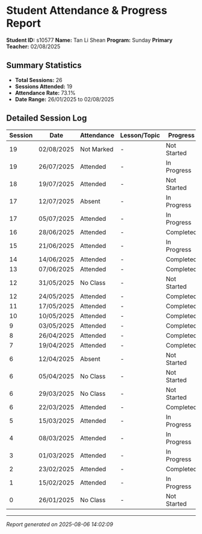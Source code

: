 # Student Attendance & Progress Report

**Student ID:** s10577
**Name:** Tan Li Shean
**Program:** Sunday
**Primary Teacher:** 02/08/2025

## Summary Statistics
- **Total Sessions:** 26
- **Sessions Attended:** 19
- **Attendance Rate:** 73.1%
- **Date Range:** 26/01/2025 to 02/08/2025

## Detailed Session Log

| Session | Date | Attendance | Lesson/Topic | Progress |
|---------|------|------------|--------------|----------|
| 19 | 02/08/2025 | Not Marked | - | Not Started |
| 19 | 26/07/2025 | Attended | - | In Progress |
| 18 | 19/07/2025 | Attended | - | Not Started |
| 17 | 12/07/2025 | Absent | - | In Progress |
| 17 | 05/07/2025 | Attended | - | In Progress |
| 16 | 28/06/2025 | Attended | - | Completed |
| 15 | 21/06/2025 | Attended | - | In Progress |
| 14 | 14/06/2025 | Attended | - | Completed |
| 13 | 07/06/2025 | Attended | - | Completed |
| 12 | 31/05/2025 | No Class | - | Not Started |
| 12 | 24/05/2025 | Attended | - | Completed |
| 11 | 17/05/2025 | Attended | - | Completed |
| 10 | 10/05/2025 | Attended | - | Completed |
| 9 | 03/05/2025 | Attended | - | Completed |
| 8 | 26/04/2025 | Attended | - | Completed |
| 7 | 19/04/2025 | Attended | - | Completed |
| 6 | 12/04/2025 | Absent | - | Not Started |
| 6 | 05/04/2025 | No Class | - | Not Started |
| 6 | 29/03/2025 | No Class | - | Not Started |
| 6 | 22/03/2025 | Attended | - | Completed |
| 5 | 15/03/2025 | Attended | - | In Progress |
| 4 | 08/03/2025 | Attended | - | In Progress |
| 3 | 01/03/2025 | Attended | - | In Progress |
| 2 | 23/02/2025 | Attended | - | Completed |
| 1 | 15/02/2025 | Attended | - | In Progress |
| 0 | 26/01/2025 | No Class | - | Not Started |

---
*Report generated on 2025-08-06 14:02:09*